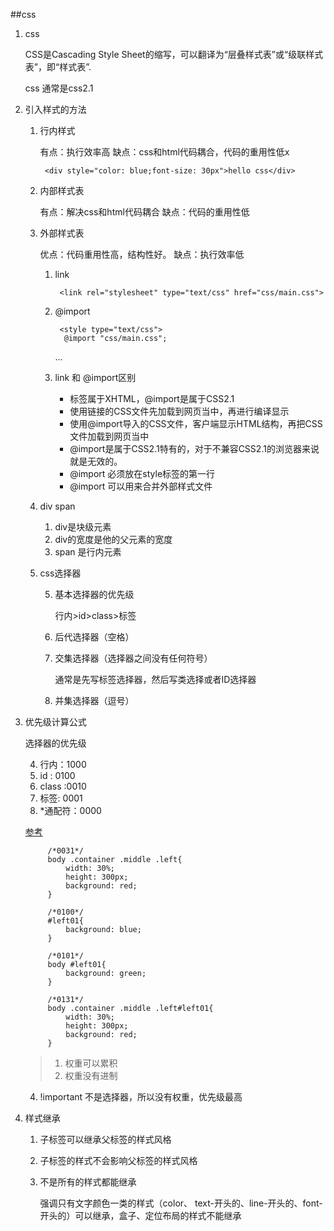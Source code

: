 ##css

1. css

	CSS是Cascading Style Sheet的缩写，可以翻译为“层叠样式表”或“级联样式表”，即“样式表”.
	
	css 通常是css2.1
	
2. 引入样式的方法

	1. 行内样式
		
		有点：执行效率高
		缺点：css和html代码耦合，代码的重用性低x
		
			<div style="color: blue;font-size: 30px">hello css</div>
	2. 内部样式表
		
		有点：解决css和html代码耦合
		缺点：代码的重用性低
			 <style type="text/css">
		        .div-css{
		            width: 200px;
		            height: 200px;
		            background: grey;
		        }
		    </style>
	3. 外部样式表

		优点：代码重用性高，结构性好。
		缺点：执行效率低
		
		1. link

				<link rel="stylesheet" type="text/css" href="css/main.css">
		2. @import

				<style type="text/css">
       			 @import "css/main.css";
       		...
       		
       3. link 和 @import区别
			
			* <link/>标签属于XHTML，@import是属于CSS2.1
			* 使用<link/>链接的CSS文件先加载到网页当中，再进行编译显示
			* 使用@import导入的CSS文件，客户端显示HTML结构，再把CSS文件加载到网页当中
			* @import是属于CSS2.1特有的，对于不兼容CSS2.1的浏览器来说就是无效的。
			* @import 必须放在style标签的第一行
			* @import 可以用来合并外部样式文件

	4. div span
	
		1. div是块级元素
		2. div的宽度是他的父元素的宽度
		3. span 是行内元素

	4. css选择器

	
		5. 基本选择器的优先级

			行内>id>class>标签
			
		2. 后代选择器（空格）
		3. 交集选择器（选择器之间没有任何符号）

			通常是先写标签选择器，然后写类选择或者ID选择器
		4. 并集选择器（逗号）

3. 优先级计算公式
	
	选择器的优先级
	
	4. 行内：1000
	1. id : 0100
	2. class :0010
	3. 标签: 0001
	4. *通配符：0000

	[参考](https://www.cnblogs.com/zxjwlh/p/6213239.html)

			/*0031*/
	        body .container .middle .left{
	            width: 30%;
	            height: 300px;
	            background: red;
	        }
	
	        /*0100*/
	        #left01{
	            background: blue;
	        }
	
	        /*0101*/
	        body #left01{
	            background: green;
	        }
	
	        /*0131*/
	        body .container .middle .left#left01{
	            width: 30%;
	            height: 300px;
	            background: red;
	        }
	>1. 权重可以累积
	>2. 权重没有进制
	
	
	4. !important 不是选择器，所以没有权重，优先级最高

	
3. 样式继承

	1. 子标签可以继承父标签的样式风格
	1. 子标签的样式不会影响父标签的样式风格
	1. 不是所有的样式都能继承

		强调只有文字颜色一类的样式（color、 text-开头的、line-开头的、font-开头的）可以继承，盒子、定位布局的样式不能继承

